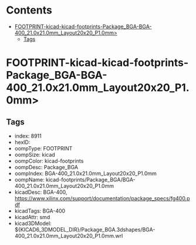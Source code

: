



Contents
========

* [FOOTPRINT-kicad-kicad-footprints-Package_BGA-BGA-400_21.0x21.0mm_Layout20x20_P1.0mm>](#footprint-kicad-kicad-footprints-package_bga-bga-400_210x210mm_layout20x20_p10mm)
	* [Tags](#tags)

# FOOTPRINT-kicad-kicad-footprints-Package_BGA-BGA-400_21.0x21.0mm_Layout20x20_P1.0mm>

## Tags

- index: 8911
- hexID: 
- oompType: FOOTPRINT
- oompSize: kicad
- oompColor: kicad-footprints
- oompDesc: Package_BGA
- oompIndex: BGA-400_21.0x21.0mm_Layout20x20_P1.0mm
- oompName: kicad-footprints/Package_BGA/BGA-400_21.0x21.0mm_Layout20x20_P1.0mm
- kicadDesc: BGA-400, https://www.xilinx.com/support/documentation/package_specs/fg400.pdf
- kicadTags: BGA-400
- kicadAttr: smd
- kicad3DModel: ${KICAD6_3DMODEL_DIR}/Package_BGA.3dshapes/BGA-400_21.0x21.0mm_Layout20x20_P1.0mm.wrl
